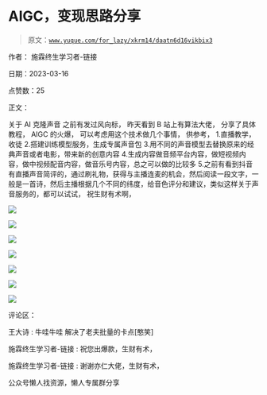 # AIGC，变现思路分享

> 原文：[`www.yuque.com/for_lazy/xkrm14/daatn6d16vikbix3`](https://www.yuque.com/for_lazy/xkrm14/daatn6d16vikbix3)



作者： 施霖终生学习者-链接



日期：2023-03-16



点赞数：25



正文：



关于 AI 克隆声音 之前有发过风向标， 昨天看到 B 站上有算法大佬， 分享了具体教程， AIGC 的火爆， 可以考虑用这个技术做几个事情， 供参考， 1.直播教学，收徒 2.搭建训练模型服务，生成专属声音包 3.用不同的声音模型去替换原来的经典声音或者电影，带来新的创意内容 4.生成内容做音频平台内容，做短视频内容，做中视频配音内容，做音乐号内容，总之可以做的比较多 5.之前有看到抖音有直播声音简评的，通过刷礼物，获得与主播连麦的机会，然后阅读一段文字，一般是一首诗，然后主播根据几个不同的纬度，给音色评分和建议，类似这样关于声音服务的，都可以试试， 祝生财有术啊，



![](img/0c1d9be4c6f050b5f5f96676e0a1dd14.png)



![](img/103d3f67facab3851013f3f3dc04a4b4.png)  

![](img/a8f6ccf9322606428bef9463b71e9305.png)  

![](img/e63b08786f9c4bf50bf1dfd8b69876d6.png)  

![](img/d6b14d7b951c6acf891f1c1912b63326.png)  

![](img/ac221a07d0c28933467e4ef099fbd1ab.png)  

![](img/9ac5079ad141b8f136020a66dbd57f21.png)  

评论区：



王大诗 : 牛哇牛哇 解决了老夫批量的卡点[憨笑]



施霖终生学习者-链接 : 祝您出爆款，生财有术，



施霖终生学习者-链接 : 谢谢亦仁大佬，生财有术，



公众号懒人找资源，懒人专属群分享

